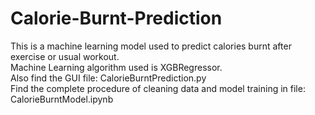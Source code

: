 # Calorie-Burnt-Prediction
This is a machine learning model used to predict calories burnt after exercise or usual workout.<br />
Machine Learning algorithm used is XGBRegressor.<br />
Also find the GUI file: CalorieBurntPrediction.py<br />
Find the complete procedure of cleaning data and model training in file: CalorieBurntModel.ipynb
